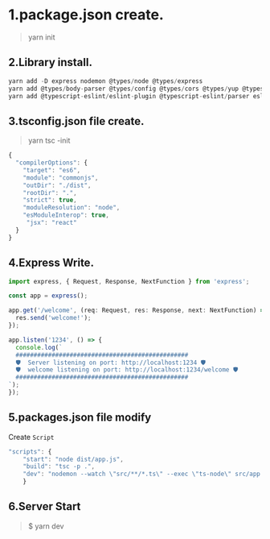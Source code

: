 # 1.package.json create.

> yarn init

## 2.Library install.

```typescript
yarn add -D express nodemon @types/node @types/express
yarn add @types/body-parser @types/config @types/cors @types/yup @types/pino @types/mongoose @types/bcrypt @types/jsonwebtoken @types/lodash @types/nanoid ts-node typescript -D
yarn add @typescript-eslint/eslint-plugin @typescript-eslint/parser eslint eslint-config-prettier eslint-plugin-prettier prettier
```

## 3.tsconfig.json file create.

> yarn tsc -init

```typescript
{
  "compilerOptions": {
    "target": "es6",
    "module": "commonjs",
    "outDir": "./dist",
    "rootDir": ".",
    "strict": true,
    "moduleResolution": "node",
    "esModuleInterop": true,
     "jsx": "react"
  }
}
```

## 4.Express Write.
```typescript
import express, { Request, Response, NextFunction } from 'express';

const app = express();

app.get('/welcome', (req: Request, res: Response, next: NextFunction) => {
  res.send('welcome!');
});

app.listen('1234', () => {
  console.log(`
  ################################################
  🛡️  Server listening on port: http://localhost:1234 🛡️
  🛡️  welcome listening on port: http://localhost:1234/welcome 🛡️
  ################################################
`);
});
```

## 5.packages.json file modify

Create `Script`

```typescript
"scripts": {
    "start": "node dist/app.js",
    "build": "tsc -p .",
    "dev": "nodemon --watch \"src/**/*.ts\" --exec \"ts-node\" src/app.ts"
    }
```

## 6.Server Start

> $ yarn dev